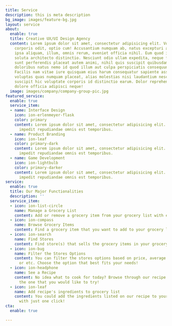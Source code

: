 ```yaml
---
title: Service
description: this is meta description
bg_image: images/feature-bg.jpg
layout: service
about:
  enable: true
  title: Creative UX/UI Design Agency
  content: Lorem ipsum dolor sit amet, consectetur adipisicing elit. Voluptate soluta
    corporis odit, optio cum! Accusantium numquam ab, natus excepturi architecto earum
    ipsa aliquam, illum, omnis rerum, eveniet officia nihil. Eum quod iure nulla,
    soluta architecto distinctio. Nesciunt odio ullam expedita, neque fugit maiores
    sunt perferendis placeat autem animi, nihil quis suscipit quibusdam ut reiciendis
    doloribus natus nemo id quod illum aut culpa perspiciatis consequuntur tempore?
    Facilis nam vitae iure quisquam eius harum consequatur sapiente assumenda, officia
    voluptas quas numquam placeat, alias molestias nisi laudantium nesciunt perspiciatis
    suscipit hic voluptate corporis id distinctio earum. Dolor reprehenderit fuga
    dolore officia adipisci neque!
  image: images/company/company-group-pic.jpg
featured_service:
  enable: true
  service_item:
  - name: Interface Design
    icon: ion-erlenmeyer-flask
    color: primary
    content: Lorem ipsum dolor sit amet, consectetur adipisicing elit. Saepe enim
      impedit repudiandae omnis est temporibus.
  - name: Product Branding
    icon: ion-leaf
    color: primary-dark
    content: Lorem ipsum dolor sit amet, consectetur adipisicing elit. Saepe enim
      impedit repudiandae omnis est temporibus.
  - name: Game Development
    icon: ion-lightbulb
    color: primary-darker
    content: Lorem ipsum dolor sit amet, consectetur adipisicing elit. Saepe enim
      impedit repudiandae omnis est temporibus.
service:
  enable: true
  title: Our Major Functionalities
  description: ''
  service_item:
  - icon: ion-list-circle
    name: Manage a Grocery List
    content: Add or remove a grocery item from your grocery list with ease.
  - icon: ion-compass
    name: Browse Grocery Items
    content: Find a grocery item that you want to add to your grocery list easily.
  - icon: ion-search
    name: Find Stores
    content: Find store(s) that sells the grocery items in your grocery list.
  - icon: ion-bug
    name: Filter the Stores Options
    content: You can filter the stores options based on price, average review, distance,
      or etc. Choose the option that best fits your needs!
  - icon: ion-headphone
    name: See a Recipe
    content: No idea what to cook for today? Browse through our recipe list and see
      the one that you would like to try!
  - icon: ion-leaf
    name: Add recipe's ingredients to grocery list
    content: You could add the ingredients listed on our recipe to your grocery list
      with just one click!
cta:
  enable: true

---
```

